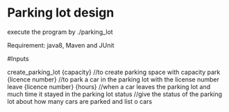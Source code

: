 # Parking lot design

execute the program by ./parking_lot

Requirement: java8, Maven and JUnit

#Inputs

create_parking_lot {capacity} //to create parking space with capacity
park {licence number} //to park a car in the parking lot with the license number
leave {licence number} {hours} //when a car leaves the parking lot and much time it stayed in the parking lot
status //give the status of the parking lot about how many cars are parked and list o cars